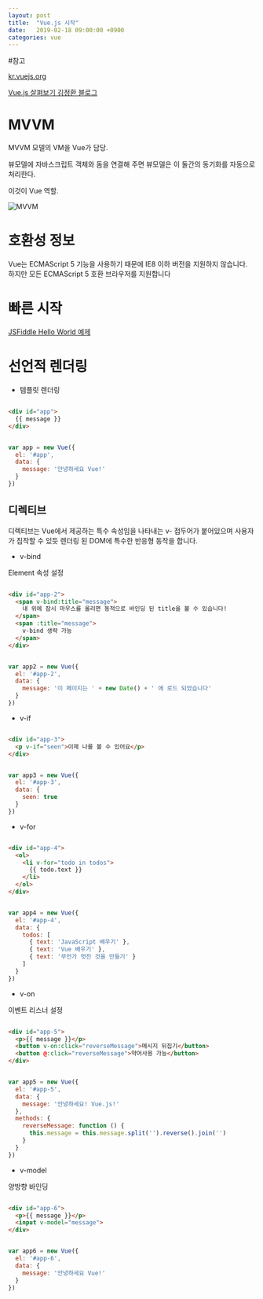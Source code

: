 ```yaml
---
layout: post
title:  "Vue.js 시작"
date:   2019-02-18 09:00:00 +0900
categories: vue
---
```


#참고

[kr.vuejs.org](https://kr.vuejs.org/v2/guide/)

[Vue.js 살펴보기 김정환 블로그](http://blog.jeonghwan.net/vue/2017/03/27/vue.html)

# MVVM

MVVM 모델의 VM을 Vue가 담당.

뷰모델에 자바스크립트 객체와 돔을 연결해 주면 뷰모델은 이 둘간의 동기화를 자동으로 처리한다. 

이것이 Vue 역할.

![MVVM](https://012.vuejs.org/images/mvvm.png)

# 호환성 정보
Vue는 ECMAScript 5 기능을 사용하기 때문에 IE8 이하 버전을 지원하지 않습니다. 하지만 모든 ECMAScript 5 호환 브라우저를 지원합니다

# 빠른 시작
[JSFiddle Hello World 예제](https://jsfiddle.net/chrisvfritz/50wL7mdz/)

# 선언적 렌더링
- 템플릿 렌더링

~~~ html

<div id="app">
  {{ message }}
</div>

~~~

~~~ javascript

var app = new Vue({
  el: '#app',
  data: {
    message: '안녕하세요 Vue!'
  }
})

~~~

## 디렉티브

디렉티브는 Vue에서 제공하는 특수 속성임을 나타내는 v- 접두어가 붙어있으며 사용자가 짐작할 수 있듯 렌더링 된 DOM에 특수한 반응형 동작을 합니다.

- v-bind

Element 속성 설정

~~~ html

<div id="app-2">
  <span v-bind:title="message">
    내 위에 잠시 마우스를 올리면 동적으로 바인딩 된 title을 볼 수 있습니다!
  </span>
  <span :title="message">
    v-bind 생략 가능
  </span>
</div>

~~~

~~~ javascript

var app2 = new Vue({
  el: '#app-2',
  data: {
    message: '이 페이지는 ' + new Date() + ' 에 로드 되었습니다'
  }
})

~~~

- v-if

~~~ html

<div id="app-3">
  <p v-if="seen">이제 나를 볼 수 있어요</p>
</div>

~~~

~~~ javascript

var app3 = new Vue({
  el: '#app-3',
  data: {
    seen: true
  }
})

~~~

- v-for

~~~ html

<div id="app-4">
  <ol>
    <li v-for="todo in todos">
      {{ todo.text }}
    </li>
  </ol>
</div>

~~~

~~~ javascript

var app4 = new Vue({
  el: '#app-4',
  data: {
    todos: [
      { text: 'JavaScript 배우기' },
      { text: 'Vue 배우기' },
      { text: '무언가 멋진 것을 만들기' }
    ]
  }
})

~~~

- v-on

이벤트 리스너 설정

~~~ html

<div id="app-5">
  <p>{{ message }}</p>
  <button v-on:click="reverseMessage">메시지 뒤집기</button>
  <button @:click="reverseMessage">약어사용 가능</button>
</div>

~~~

~~~ javascript

var app5 = new Vue({
  el: '#app-5',
  data: {
    message: '안녕하세요! Vue.js!'
  },
  methods: {
    reverseMessage: function () {
      this.message = this.message.split('').reverse().join('')
    }
  }
})

~~~

- v-model

양방향 바인딩

~~~ html

<div id="app-6">
  <p>{{ message }}</p>
  <input v-model="message">
</div>

~~~

~~~ javascript

var app6 = new Vue({
  el: '#app-6',
  data: {
    message: '안녕하세요 Vue!'
  }
})

~~~